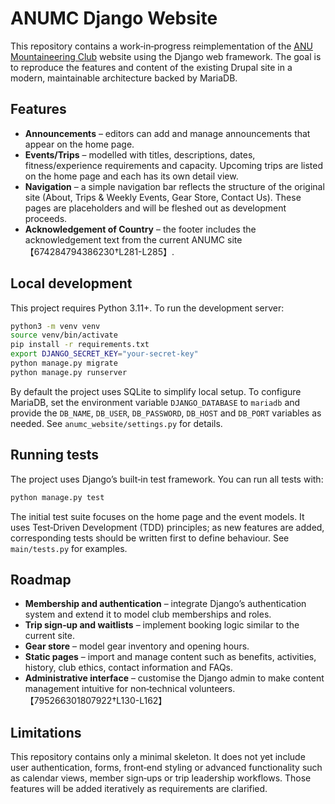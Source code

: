 # ANUMC Django Website

This repository contains a work‑in‑progress reimplementation of the
[ANU Mountaineering Club](https://anumc.org.au/) website using the
Django web framework.  The goal is to reproduce the features and
content of the existing Drupal site in a modern, maintainable
architecture backed by MariaDB.

## Features

* **Announcements** – editors can add and manage announcements that
  appear on the home page.
* **Events/Trips** – modelled with titles, descriptions, dates,
  fitness/experience requirements and capacity.  Upcoming trips are
  listed on the home page and each has its own detail view.
* **Navigation** – a simple navigation bar reflects the structure of
  the original site (About, Trips & Weekly Events, Gear Store,
  Contact Us).  These pages are placeholders and will be fleshed
  out as development proceeds.
* **Acknowledgement of Country** – the footer includes the
  acknowledgement text from the current ANUMC site【674284794386230†L281-L285】.

## Local development

This project requires Python 3.11+.  To run the development server:

```bash
python3 -m venv venv
source venv/bin/activate
pip install -r requirements.txt
export DJANGO_SECRET_KEY="your-secret-key"
python manage.py migrate
python manage.py runserver
```

By default the project uses SQLite to simplify local setup.  To
configure MariaDB, set the environment variable `DJANGO_DATABASE` to
`mariadb` and provide the `DB_NAME`, `DB_USER`, `DB_PASSWORD`,
`DB_HOST` and `DB_PORT` variables as needed.  See
`anumc_website/settings.py` for details.

## Running tests

The project uses Django’s built‑in test framework.  You can run all
tests with:

```bash
python manage.py test
```

The initial test suite focuses on the home page and the event models.
It uses Test‑Driven Development (TDD) principles; as new features are
added, corresponding tests should be written first to define
behaviour.  See `main/tests.py` for examples.

## Roadmap

* **Membership and authentication** – integrate Django’s authentication
  system and extend it to model club memberships and roles.
* **Trip sign‑up and waitlists** – implement booking logic similar to
  the current site.
* **Gear store** – model gear inventory and opening hours.
* **Static pages** – import and manage content such as benefits,
  activities, history, club ethics, contact information and FAQs.
* **Administrative interface** – customise the Django admin to make
  content management intuitive for non‑technical volunteers.【795266301807922†L130-L162】

## Limitations

This repository contains only a minimal skeleton.  It does not yet
include user authentication, forms, front‑end styling or advanced
functionality such as calendar views, member sign‑ups or trip
leadership workflows.  Those features will be added iteratively as
requirements are clarified.